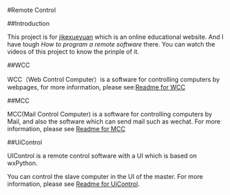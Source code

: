 #Remote Control

##Introduction

This project is for [jikexueyuan](http://jikexueyuan.com) which is an online educational website. And I have tough *How to program a remote software* there. You can watch the videos of this project to know the prinple of it.

##WCC

WCC（Web Control Computer）is a software for controlling computers by webpages, for more information, please see:[Readme for WCC](https://github.com/kingname/RemoteControl/blob/master/wcc/README.md) 

##MCC

MCC(Mail Control Computer) is a software for controlling computers by Mail, and also the software which can send mail such as wechat. For more information, please see [Readme for MCC](https://github.com/kingname/RemoteControl/blob/master/mcc/README.md)



##UiControl

UIControl is a remote control software with a UI which is based on wxPython.

You can control the slave computer in the UI of the master. For more information, please see [Readme for UiControl](https://github.com/kingname/RemoteControl/blob/master/uiControl/README.md).